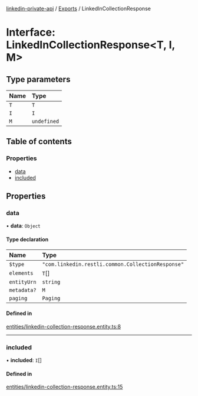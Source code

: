 [linkedin-private-api](../README.md) / [Exports](../modules.md) / LinkedInCollectionResponse

# Interface: LinkedInCollectionResponse<T, I, M\>

## Type parameters

| Name | Type |
| :------ | :------ |
| `T` | `T` |
| `I` | `I` |
| `M` | `undefined` |

## Table of contents

### Properties

- [data](LinkedInCollectionResponse.md#data)
- [included](LinkedInCollectionResponse.md#included)

## Properties

### data

• **data**: `Object`

#### Type declaration

| Name | Type |
| :------ | :------ |
| `$type` | ``"com.linkedin.restli.common.CollectionResponse"`` |
| `elements` | `T`[] |
| `entityUrn` | `string` |
| `metadata?` | `M` |
| `paging` | `Paging` |

#### Defined in

[entities/linkedin-collection-response.entity.ts:8](https://github.com/SkyberSolutions/linkedin-private-api/blob/2fe9e6a/src/entities/linkedin-collection-response.entity.ts#L8)

___

### included

• **included**: `I`[]

#### Defined in

[entities/linkedin-collection-response.entity.ts:15](https://github.com/SkyberSolutions/linkedin-private-api/blob/2fe9e6a/src/entities/linkedin-collection-response.entity.ts#L15)
